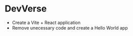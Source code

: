# DevVerse

- Create a Vite + React application
- Remove unecessary code and create a Hello World app